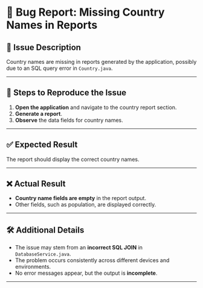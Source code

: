 # 🐞 Bug Report: Missing Country Names in Reports

## 📝 Issue Description
Country names are missing in reports generated by the application, possibly due to an SQL query error in `Country.java`.

---

## 🔄 Steps to Reproduce the Issue
1. **Open the application** and navigate to the country report section.
2. **Generate a report**.
3. **Observe** the data fields for country names.

---

## ✅ Expected Result
The report should display the correct country names.

---

## ❌ Actual Result
- **Country name fields are empty** in the report output.
- Other fields, such as population, are displayed correctly.

---

## 🛠️ Additional Details
- The issue may stem from an **incorrect SQL JOIN** in `DatabaseService.java`.
- The problem occurs consistently across different devices and environments.
- No error messages appear, but the output is **incomplete**.

---
